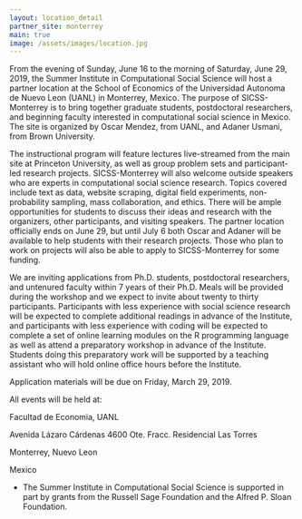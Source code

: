 ```yaml
---
layout: location_detail
partner_site: monterrey
main: true
image: /assets/images/location.jpg
---
```

From the evening of Sunday, June 16 to the morning of Saturday, June 29, 2019, the Summer Institute in Computational Social Science will host a partner location at the School of Economics of the Universidad Autonoma de Nuevo Leon (UANL) in Monterrey, Mexico. The purpose of SICSS-Monterrey is to bring together graduate students, postdoctoral researchers, and beginning faculty interested in computational social science in Mexico. 
The site is organized by Oscar Mendez, from UANL, and Adaner Usmani, from Brown University. 

The instructional program will feature lectures live-streamed from the main site at Princeton University, as well as group problem sets and participant-led research projects. SICSS-Monterrey will also welcome outside speakers who are experts in computational social science research. Topics covered include text as data, website scraping, digital field experiments, non-probability sampling, mass collaboration, and ethics. There will be ample opportunities for students to discuss their ideas and research with the organizers, other participants, and visiting speakers. The partner location officially ends on June 29, but until July 6 both Oscar and Adaner will be available to help students with their research projects. Those who plan to work on projects will also be able to apply to SICSS-Monterrey for some funding.

We are inviting applications from Ph.D. students, postdoctoral researchers, and untenured faculty within 7 years of their Ph.D. Meals will be provided during the workshop and we expect to invite about twenty to thirty participants. Participants with less experience with social science research will be expected to complete additional readings in advance of the Institute, and participants with less experience with coding will be expected to complete a set of online learning modules on the R programming language as well as attend a preparatory workshop in advance of the Institute. Students doing this preparatory work will be supported by a teaching assistant who will hold online office hours before the Institute.

Application materials will be due on Friday, March 29, 2019.

All events will be held at:

Facultad de Economia, UANL

Avenida Lázaro Cárdenas 4600 Ote. Fracc. Residencial Las Torres

Monterrey, Nuevo Leon

Mexico

* The Summer Institute in Computational Social Science is supported in part by grants from the Russell Sage Foundation and the Alfred P. Sloan Foundation.
